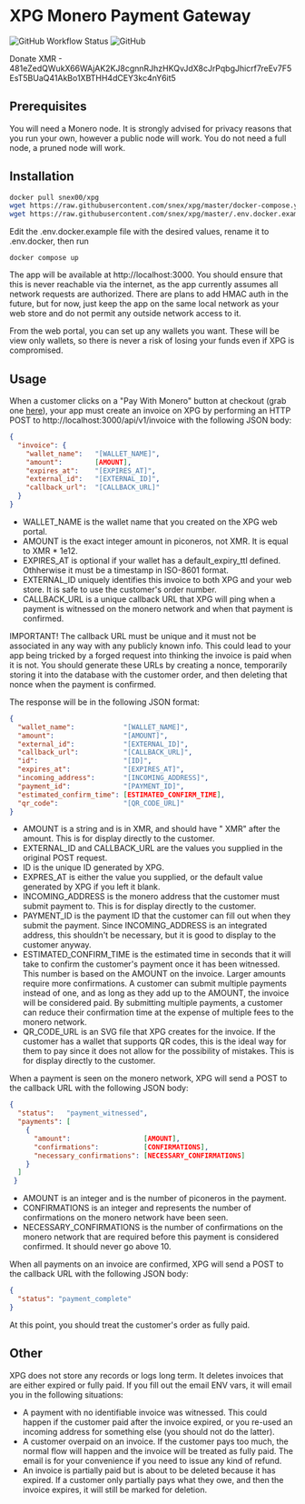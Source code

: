 # XPG Monero Payment Gateway
![GitHub Workflow Status](https://img.shields.io/github/actions/workflow/status/snex/xpg/rubyonrails.yml)
![GitHub](https://img.shields.io/github/license/snex/xpg)

Donate XMR - 481eZedQWukX66WAjAK2KJ8cgnnRJhzHKQvJdX8cJrPqbgJhicrf7reEv7F5EsT5BUaQ41AkBo1XBTHH4dCEY3kc4nY6it5

## Prerequisites
You will need a Monero node. It is strongly advised for privacy reasons that you run your own, however a public node will work. You do not need a full node, a pruned node will work.

## Installation
```bash
docker pull snex00/xpg
wget https://raw.githubusercontent.com/snex/xpg/master/docker-compose.yml
wget https://raw.githubusercontent.com/snex/xpg/master/.env.docker.example
```

Edit the .env.docker.example file with the desired values, rename it to .env.docker, then run
```
docker compose up
```

The app will be available at http://localhost:3000. You should ensure that this is never reachable via the internet, as the app currently assumes all network requests are authorized. There are plans to add HMAC auth in the future, but for now, just keep the app on the same local network as your web store and do not permit any outside network access to it.

From the web portal, you can set up any wallets you want. These will be view only wallets, so there is never a risk of losing your funds even if XPG is compromised.

## Usage
When a customer clicks on a "Pay With Monero" button at checkout (grab one [here](https://www.themonera.art/2017/09/22/monero-promotional-graphics-badges-and-stickers-for-websites/)), your app must create an invoice on XPG by performing an HTTP POST to http://localhost:3000/api/v1/invoice with the following JSON body:
```json
{
  "invoice": {
    "wallet_name":   "[WALLET_NAME]",
    "amount":        [AMOUNT],
    "expires_at":    "[EXPIRES_AT]",
    "external_id":   "[EXTERNAL_ID]",
    "callback_url":  "[CALLBACK_URL]"
  }
}
```
* WALLET_NAME is the wallet name that you created on the XPG web portal.
* AMOUNT is the exact integer amount in piconeros, not XMR. It is equal to XMR * 1e12.
* EXPIRES_AT is optional if your wallet has a default_expiry_ttl defined. Othherwise it must be a timestamp in ISO-8601 format.
* EXTERNAL_ID uniquely identifies this invoice to both XPG and your web store. It is safe to use the customer's order number.
* CALLBACK_URL is a unique callback URL that XPG will ping when a payment is witnessed on the monero network and when that payment is confirmed.

IMPORTANT! The callback URL must be unique and it must not be associated in any way with any publicly known info. This could lead to your app being tricked by a forged request into thinking the invoice is paid when it is not. You should generate these URLs by creating a nonce, temporarily storing it into the database with the customer order, and then deleting that nonce when the payment is confirmed.

The response will be in the following JSON format:
```json
{
  "wallet_name":            "[WALLET_NAME]",
  "amount":                 "[AMOUNT]",
  "external_id":            "[EXTERNAL_ID]",
  "callback_url":           "[CALLBACK_URL]",
  "id":                     "[ID]",
  "expires_at":             "[EXPIRES_AT]",
  "incoming_address":       "[INCOMING_ADDRESS]",
  "payment_id":             "[PAYMENT_ID]",
  "estimated_confirm_time": [ESTIMATED_CONFIRM_TIME],
  "qr_code":                "[QR_CODE_URL]"
}
```
* AMOUNT is a string and is in XMR, and should have " XMR" after the amount. This is for display directly to the customer.
* EXTERNAL_ID and CALLBACK_URL are the values you supplied in the original POST request.
* ID is the unique ID generated by XPG.
* EXPRES_AT is either the value you supplied, or the default value generated by XPG if you left it blank.
* INCOMING_ADDRESS is the monero address that the customer must submit payment to. This is for display directly to the customer.
* PAYMENT_ID is the payment ID that the customer can fill out when they submit the payment. Since INCOMING_ADDRESS is an integrated address, this shouldn't be necessary, but it is good to display to the customer anyway.
* ESTIMATED_CONFIRM_TIME is the estimated time in seconds that it will take to confirm the customer's payment once it has been witnessed. This number is based on the AMOUNT on the invoice. Larger amounts require more confirmations. A customer can submit multiple payments instead of one, and as long as they add up to the AMOUNT, the invoice will be considered paid. By submitting multiple payments, a customer can reduce their confirmation time at the expense of multiple fees to the monero network.
* QR_CODE_URL is an SVG file that XPG creates for the invoice. If the customer has a wallet that supports QR codes, this is the ideal way for them to pay since it does not allow for the possibility of mistakes. This is for display directly to the customer.

When a payment is seen on the monero network, XPG will send a POST to the callback URL with the following JSON body:
```json
{
  "status":   "payment_witnessed",
  "payments": [
    {
      "amount":                  [AMOUNT],
      "confirmations":           [CONFIRMATIONS],
      "necessary_confirmations": [NECESSARY_CONFIRMATIONS]
    }
  ]
 }
```
* AMOUNT is an integer and is the number of piconeros in the payment.
* CONFIRMATIONS is an integer and represents the number of confirmations on the monero network have been seen.
* NECESSARY_CONFIRMATIONS is the number of confirmations on the monero network that are required before this payment is considered confirmed. It should never go above 10.

When all payments on an invoice are confirmed, XPG will send a POST to the callback URL with the following JSON body:
```json
{
  "status": "payment_complete"
}
```
At this point, you should treat the customer's order as fully paid.

## Other
XPG does not store any records or logs long term. It deletes invoices that are either expired or fully paid. If you fill out the email ENV vars, it will email you in the following situations:

* A payment with no identifiable invoice was witnessed. This could happen if the customer paid after the invoice expired, or you re-used an incoming address for something else (you should not do the latter).
* A customer overpaid on an invoice. If the customer pays too much, the normal flow will happen and the invoice will be treated as fully paid. The email is for your convenience if you need to issue any kind of refund.
* An invoice is partially paid but is about to be deleted because it has expired. If a customer only partially pays what they owe, and then the invoice expires, it will still be marked for deletion.
